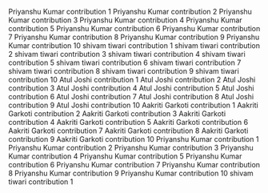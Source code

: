 Priyanshu Kumar contribution 1
Priyanshu Kumar contribution 2
Priyanshu Kumar contribution 3
Priyanshu Kumar contribution 4
Priyanshu Kumar contribution 5
Priyanshu Kumar contribution 6
Priyanshu Kumar contribution 7
Priyanshu Kumar contribution 8
Priyanshu Kumar contribution 9
Priyanshu Kumar contribution 10
shivam tiwari contribution 1
shivam tiwari contribution 2
shivam tiwari contribution 3
shivam tiwari contribution 4
shivam tiwari contribution 5
shivam tiwari contribution 6
shivam tiwari contribution 7
shivam tiwari contribution 8
shivam tiwari contribution 9
shivam tiwari contribution 10
Atul Joshi contribution 1
Atul Joshi contribution 2
Atul Joshi contribution 3
Atul Joshi contribution 4
Atul Joshi contribution 5
Atul Joshi contribution 6
Atul Joshi contribution 7
Atul Joshi contribution 8
Atul Joshi contribution 9
Atul Joshi contribution 10
Aakriti Garkoti contribution 1
Aakriti Garkoti contribution 2
Aakriti Garkoti contribution 3
Aakriti Garkoti contribution 4
Aakriti Garkoti contribution 5
Aakriti Garkoti contribution 6
Aakriti Garkoti contribution 7
Aakriti Garkoti contribution 8
Aakriti Garkoti contribution 9
Aakriti Garkoti contribution 10
Priyanshu Kumar contribution 1
Priyanshu Kumar contribution 2
Priyanshu Kumar contribution 3
Priyanshu Kumar contribution 4
Priyanshu Kumar contribution 5
Priyanshu Kumar contribution 6
Priyanshu Kumar contribution 7
Priyanshu Kumar contribution 8
Priyanshu Kumar contribution 9
Priyanshu Kumar contribution 10
shivam tiwari contribution 1
